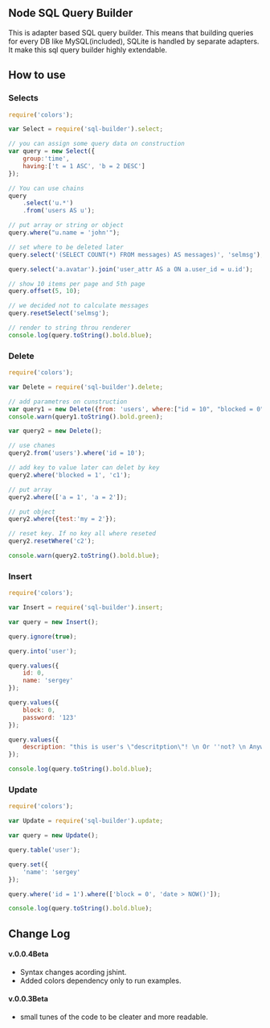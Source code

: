 ## Node SQL Query Builder

This is adapter based SQL query builder. This means that building queries for every DB like MySQL(included),
SQLite is handled by separate adapters. It make this sql query builder highly extendable.

## How to use

### Selects

```js
require('colors');

var Select = require('sql-builder').select;

// you can assign some query data on construction
var query = new Select({
	group:'time',
	having:['t = 1 ASC', 'b = 2 DESC']
});

// You can use chains
query
	.select('u.*')
	.from('users AS u');

// put array or string or object
query.where("u.name = 'john'");

// set where to be deleted later
query.select('(SELECT COUNT(*) FROM messages) AS messages)', 'selmsg');

query.select('a.avatar').join('user_attr AS a ON a.user_id = u.id');

// show 10 items per page and 5th page
query.offset(5, 10);

// we decided not to calculate messages
query.resetSelect('selmsg');

// render to string throu renderer
console.log(query.toString().bold.blue);
```

### Delete

```js
require('colors');

var Delete = require('sql-builder').delete;

// add parametres on cunstruction
var query1 = new Delete({from: 'users', where:["id = 10", "blocked = 0"]});
console.warn(query1.toString().bold.green);

var query2 = new Delete();

// use chanes
query2.from('users').where('id = 10');

// add key to value later can delet by key
query2.where('blocked = 1', 'c1');

// put array
query2.where(['a = 1', 'a = 2']);

// put object
query2.where({test:'my = 2'});

// reset key. If no key all where reseted
query2.resetWhere('c2');

console.warn(query2.toString().bold.blue);
```

### Insert

```js
require('colors');

var Insert = require('sql-builder').insert;

var query = new Insert();

query.ignore(true);

query.into('user');

query.values({
	id: 0,
	name: 'sergey'
});

query.values({
	block: 0,
	password: '123'
});

query.values({
	description: "this is user's \"descritption\"! \n Or ''not? \n Anyway #1 user to test simbols."
});

console.log(query.toString().bold.blue);
```

### Update

```js
require('colors');

var Update = require('sql-builder').update;

var query = new Update();

query.table('user');

query.set({
	'name': 'sergey'
});

query.where('id = 1').where(['block = 0', 'date > NOW()']);

console.log(query.toString().bold.blue);
```

## Change Log

#### v.0.0.4Beta

- Syntax changes acording jshint.
- Added colors dependency only to run examples.

#### v.0.0.3Beta

- small tunes of the code to be cleater and more readable.